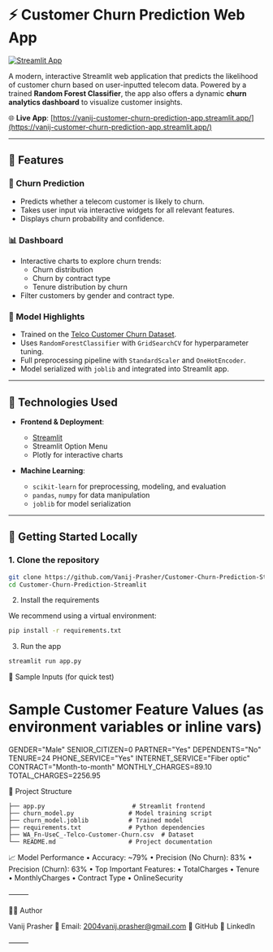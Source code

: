 # ⚡ Customer Churn Prediction Web App

[![Streamlit App](https://img.shields.io/badge/Streamlit-Live_App-brightgreen?logo=streamlit)](https://vanij-customer-churn-prediction-app.streamlit.app/)


A modern, interactive Streamlit web application that predicts the likelihood of customer churn based on user-inputted telecom data. Powered by a trained **Random Forest Classifier**, the app also offers a dynamic **churn analytics dashboard** to visualize customer insights.

🌐 **Live App**: [https://vanij-customer-churn-prediction-app.streamlit.app/](https://vanij-customer-churn-prediction-app.streamlit.app/)

---

## 📌 Features

### 🔮 Churn Prediction
- Predicts whether a telecom customer is likely to churn.
- Takes user input via interactive widgets for all relevant features.
- Displays churn probability and confidence.

### 📊 Dashboard
- Interactive charts to explore churn trends:
  - Churn distribution
  - Churn by contract type
  - Tenure distribution by churn
- Filter customers by gender and contract type.

### 🔧 Model Highlights
- Trained on the [Telco Customer Churn Dataset](https://www.kaggle.com/blastchar/telco-customer-churn).
- Uses `RandomForestClassifier` with `GridSearchCV` for hyperparameter tuning.
- Full preprocessing pipeline with `StandardScaler` and `OneHotEncoder`.
- Model serialized with `joblib` and integrated into Streamlit app.

---

## 🧠 Technologies Used

- **Frontend & Deployment**:
  - [Streamlit](https://streamlit.io/)
  - Streamlit Option Menu
  - Plotly for interactive charts

- **Machine Learning**:
  - `scikit-learn` for preprocessing, modeling, and evaluation
  - `pandas`, `numpy` for data manipulation
  - `joblib` for model serialization

---

## 🚀 Getting Started Locally

### 1. Clone the repository

```bash
git clone https://github.com/Vanij-Prasher/Customer-Churn-Prediction-Streamlit.git
cd Customer-Churn-Prediction-Streamlit
```

2. Install the requirements

We recommend using a virtual environment:
```bash
pip install -r requirements.txt
```
3. Run the app
```bash
streamlit run app.py
```

🧪 Sample Inputs (for quick test)
# Sample Customer Feature Values (as environment variables or inline vars)
GENDER="Male"
SENIOR_CITIZEN=0
PARTNER="Yes"
DEPENDENTS="No"
TENURE=24
PHONE_SERVICE="Yes"
INTERNET_SERVICE="Fiber optic"
CONTRACT="Month-to-month"
MONTHLY_CHARGES=89.10
TOTAL_CHARGES=2256.95

📁 Project Structure
```
├── app.py                        # Streamlit frontend
├── churn_model.py               # Model training script
├── churn_model.joblib           # Trained model
├── requirements.txt             # Python dependencies
├── WA_Fn-UseC_-Telco-Customer-Churn.csv  # Dataset
└── README.md                    # Project documentation
```

📈 Model Performance
	•	Accuracy: ~79%
	•	Precision (No Churn): 83%
	•	Precision (Churn): 63%
	•	Top Important Features:
	•	TotalCharges
	•	Tenure
	•	MonthlyCharges
	•	Contract Type
	•	OnlineSecurity

⸻

🙋‍♂️ Author

Vanij Prasher
📧 Email: 2004vanij.prasher@gmail.com
🔗 GitHub
🔗 LinkedIn

⸻
